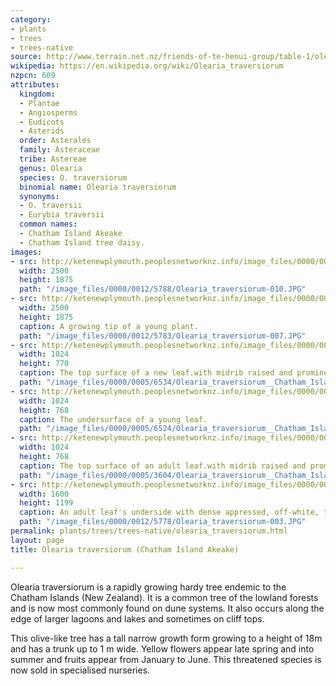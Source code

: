 ```yaml
---
category:
- plants
- trees
- trees-native
source: http://www.terrain.net.nz/friends-of-te-henui-group/table-1/olearia-traversiorum-chatham-island-akeake-2.html
wikipedia: https://en.wikipedia.org/wiki/Olearia_traversiorum
nzpcn: 609
attributes:
  kingdom:
  - Plantae
  - Angiosperms
  - Eudicots
  - Asterids
  order: Asterales
  family: Asteraceae
  tribe: Astereae
  genus: Olearia
  species: O. traversiorum
  binomial name: Olearia traversiorum
  synonyms:
  - O. traversii
  - Eurybia traversii
  common names:
  - Chatham Island Akeake
  - Chatham Island tree daisy.
images:
- src: http://ketenewplymouth.peoplesnetworknz.info/image_files/0000/0012/5788/Olearia_traversiorum-010.JPG
  width: 2500
  height: 1875
  path: "/image_files/0000/0012/5788/Olearia_traversiorum-010.JPG"
- src: http://ketenewplymouth.peoplesnetworknz.info/image_files/0000/0012/5783/Olearia_traversiorum-007.JPG
  width: 2500
  height: 1875
  caption: A growing tip of a young plant.
  path: "/image_files/0000/0012/5783/Olearia_traversiorum-007.JPG"
- src: http://ketenewplymouth.peoplesnetworknz.info/image_files/0000/0005/6534/Olearia_traversiorum__Chatham_Island_Akeake_Olearia_traversii.JPG
  width: 1024
  height: 770
  caption: The top surface of a new leaf.with midrib raised and prominent.
  path: "/image_files/0000/0005/6534/Olearia_traversiorum__Chatham_Island_Akeake_Olearia_traversii.JPG"
- src: http://ketenewplymouth.peoplesnetworknz.info/image_files/0000/0005/6524/Olearia_traversiorum__Chatham_Island_Akeake_Olearia_traversii-003.JPG
  width: 1024
  height: 768
  caption: The undersurface of a young leaf.
  path: "/image_files/0000/0005/6524/Olearia_traversiorum__Chatham_Island_Akeake_Olearia_traversii-003.JPG"
- src: http://ketenewplymouth.peoplesnetworknz.info/image_files/0000/0005/3604/Olearia_traversiorum__Chatham_Island_Akeake.JPG
  width: 1024
  height: 768
  caption: The top surface of an adult leaf.with midrib raised and prominent.
  path: "/image_files/0000/0005/3604/Olearia_traversiorum__Chatham_Island_Akeake.JPG"
- src: http://ketenewplymouth.peoplesnetworknz.info/image_files/0000/0012/5778/Olearia_traversiorum-003.JPG
  width: 1600
  height: 1199
  caption: An adult leaf's underside with dense appressed, off-white, tomentum.
  path: "/image_files/0000/0012/5778/Olearia_traversiorum-003.JPG"
permalink: plants/trees/trees-native/olearia_traversiorum.html
layout: page
title: Olearia traversiorum (Chatham Island Akeake)

---
```

Olearia traversiorum is a rapidly growing hardy tree endemic to the Chatham Islands (New Zealand). It is a common tree of the lowland forests and is now most commonly found on dune systems. It also occurs along the edge of larger lagoons and lakes and sometimes on cliff tops.

This olive-like tree has a tall narrow growth form growing to a height of 18m and has a trunk up to 1 m wide. Yellow flowers appear late spring and into summer and fruits appear from January to June.
This threatened species is now sold in specialised nurseries.
